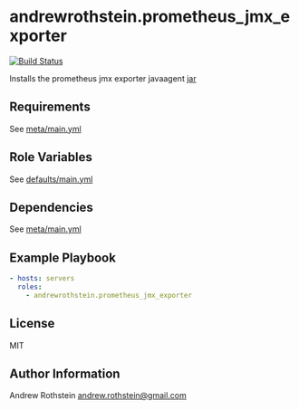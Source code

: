 andrewrothstein.prometheus_jmx_exporter
=========
[![Build Status](https://travis-ci.org/andrewrothstein/ansible-prometheus_jmx_exporter.svg?branch=master)](https://travis-ci.org/andrewrothstein/ansible-prometheus_jmx_exporter)

Installs the prometheus jmx exporter javaagent [jar](https://repo1.maven.org/maven2/io/prometheus/jmx/jmx_prometheus_javaagent/)

Requirements
------------

See [meta/main.yml](meta/main.yml)

Role Variables
--------------

See [defaults/main.yml](defaults/main.yml)

Dependencies
------------

See [meta/main.yml](meta/main.yml)

Example Playbook
----------------

```yml
- hosts: servers
  roles:
    - andrewrothstein.prometheus_jmx_exporter
```

License
-------

MIT

Author Information
------------------

Andrew Rothstein <andrew.rothstein@gmail.com>
